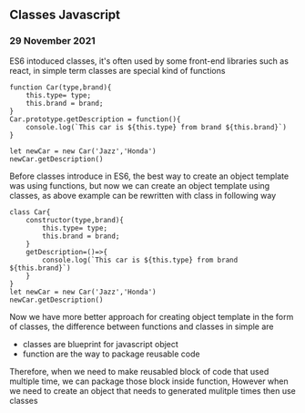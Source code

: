 ## Classes Javascript

### 29 November 2021

ES6 intoduced classes, it's often used by some front-end libraries such as react, in simple term classes are special kind of functions

```
function Car(type,brand){
    this.type= type;
    this.brand = brand;
}
Car.prototype.getDescription = function(){
    console.log(`This car is ${this.type} from brand ${this.brand}`)
}

let newCar = new Car('Jazz','Honda')
newCar.getDescription()

```

Before classes introduce in ES6, the best way to create an object template was using functions, but now we can create an object template using classes,
as above example can be rewritten with class in following way

```
class Car{
    constructor(type,brand){
        this.type= type;
        this.brand = brand;
    }
    getDescription=()=>{
        console.log(`This car is ${this.type} from brand ${this.brand}`)
    }
}
let newCar = new Car('Jazz','Honda')
newCar.getDescription()
```

Now we have more better approach for creating object template in the form of classes, the difference between functions and classes in simple are

- classes are blueprint for javascript object
- function are the way to package reusable code

Therefore, when we need to make reusabled block of code that used multiple time, we can package those block inside function, However
when we need to create an object that needs to generated mulitple times then use classes
